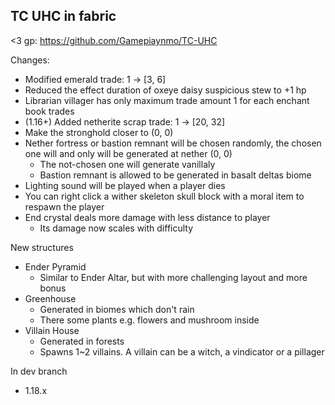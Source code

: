 TC UHC in fabric
------------

<3 gp: https://github.com/Gamepiaynmo/TC-UHC

Changes:

- Modified emerald trade: 1 -> \[3, 6\]
- Reduced the effect duration of oxeye daisy suspicious stew to +1 hp
- Librarian villager has only maximum trade amount 1 for each enchant book trades
- (1.16+) Added netherite scrap trade: 1 -> \[20, 32\]
- Make the stronghold closer to (0, 0)
- Nether fortress or bastion remnant will be chosen randomly, the chosen one will and only will be generated at nether (0, 0)
  - The not-chosen one will generate vanillaly
  - Bastion remnant is allowed to be generated in basalt deltas biome
- Lighting sound will be played when a player dies
- You can right click a wither skeleton skull block with a moral item to respawn the player
- End crystal deals more damage with less distance to player
  - Its damage now scales with difficulty

New structures

- Ender Pyramid
  - Similar to Ender Altar, but with more challenging layout and more bonus
- Greenhouse
  - Generated in biomes which don't rain
  - There some plants e.g. flowers and mushroom inside
- Villain House
  - Generated in forests
  - Spawns 1~2 villains. A villain can be a witch, a vindicator or a pillager

In dev branch
- 1.18.x
